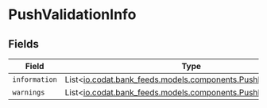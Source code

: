 # PushValidationInfo


## Fields

| Field                                                                                                             | Type                                                                                                              | Required                                                                                                          | Description                                                                                                       |
| ----------------------------------------------------------------------------------------------------------------- | ----------------------------------------------------------------------------------------------------------------- | ----------------------------------------------------------------------------------------------------------------- | ----------------------------------------------------------------------------------------------------------------- |
| `information`                                                                                                     | List<[io.codat.bank_feeds.models.components.PushFieldValidation](../../models/components/PushFieldValidation.md)> | :heavy_minus_sign:                                                                                                | N/A                                                                                                               |
| `warnings`                                                                                                        | List<[io.codat.bank_feeds.models.components.PushFieldValidation](../../models/components/PushFieldValidation.md)> | :heavy_minus_sign:                                                                                                | N/A                                                                                                               |